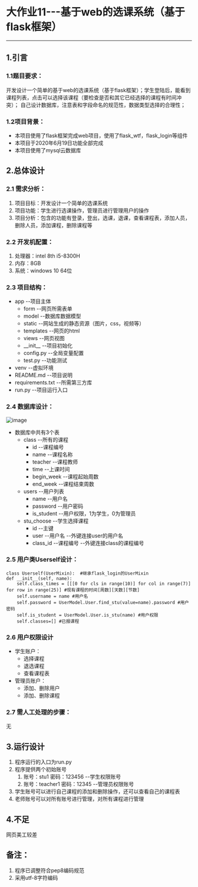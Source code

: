 # 大作业11---基于web的选课系统（基于flask框架）
---
## 1.引言
### **1.1题目要求**：
开发设计一个简单的基于web的选课系统（基于flask框架）；学生登陆后，能看到课程列表，点击可以选择该课程（要检查是否和其它已经选择的课程有时间冲突）；
    自己设计数据库，注意表和字段命名的规范性，数据类型选择的合理性；

### **1.2项目背景**：
* 本项目使用了flask框架完成web项目，使用了flask_wtf，flask_login等组件
* 本项目于2020年6月19日功能全部完成
* 本项目使用了mysql云数据库
## 2.总体设计
### 2.1 需求分析：
1. 项目目标：开发设计一个简单的选课系统
2. 项目功能：学生进行选课操作，管理员进行管理用户的操作
3. 项目分析：包含的功能有登录，登出，选课，退课，查看课程表，添加人员，删除人员，添加课程，删除课程等
### 2.2 开发机配置：
1. 处理器：intel 8th i5-8300H
2. 内存：8GB
3. 系统：windows 10 64位 
### 2.3 项目结构：
* app --项目主体
	* form --网页所需表单
	* model --数据库数据模型
	* static --网站生成的静态资源（图片，css，视频等）
	* templates --网页的html
	* views --网页视图
	* \_\_init__ --项目初始化
	* config.py --全局变量配置
	* test.py --功能测试
* venv --虚拟环境
* README.md --项目说明
* requirements.txt --所需第三方库
* run.py --项目运行入口
### 2.4 数据库设计：

![image](https://test-lry.oss-cn-beijing.aliyuncs.com/image/%E6%95%B0%E6%8D%AE%E5%BA%93%E5%9B%BE%E7%A4%BA.png?Expires=1592556705&OSSAccessKeyId=TMP.3KdjosWJhTmyZnJXm3zxfgzyf1S2SehfzGqsWniM3HUCJ6Xocim2xvQQMhhjrmEphs5jLzjdGaomRFoumJ6wLn5j3CXJLe&Signature=6VtqZfKq41EIXsAIumS12qlL6WM%3D)

* 数据库中共有3个表
	* class --所有的课程
		* id --课程编号
		* name --课程名称
		* teacher --课程教师
		* time --上课时间
		* begin_week --课程起始周数
		* end_week --课程结束周数
	* users --用户列表
		* name --用户名
		* password --用户密码
		* is_student --用户权限，1为学生，0为管理员
	* stu_choose --学生选择课程
		* id --主键
		* user --用户名 --外键连接user的用户名
		* class_id --课程编号 --外键连接class的课程编号

### 2.5 用户类Userself设计：
    class Userself(UserMixin):  #继承flask_login的UserMixin
    def __init__(self, name):
        self.class_times = [[[0 for cls in range(10)] for col in range(7)] for row in range(25)] #现有课程的时间[周数][天数][节数]
        self.username = name #用户名
        self.password = UserModel.User.find_stu(value=name).password #用户密码
        self.is_student = UserModel.User.is_stu(name) #用户权限
        self.classes=[] #已报课程
### 2.6 用户权限设计
* 学生账户：
	* 选择课程
	* 退选课程
	* 查看课程表
* 管理员账户：
	* 添加、删除用户
	* 添加、删除课程
### 2.7 需人工处理的步骤：
无
## 3.运行设计
1. 程序运行的入口为run.py
2. 程序提供两个初始账号
	1. 账号：stu1 密码：123456 --学生权限账号
	2. 账号：teacher1 密码：12345 --管理员权限账号
3. 学生账号可以进行自己课程的添加和删除操作，还可以查看自己的课程表
4. 老师账号可以对所有账号进行管理，对所有课程进行管理
## 4.不足
网页美工较差
## 备注：
1. 程序已调整符合pep8编码规范
2. 采用utf-8字符编码